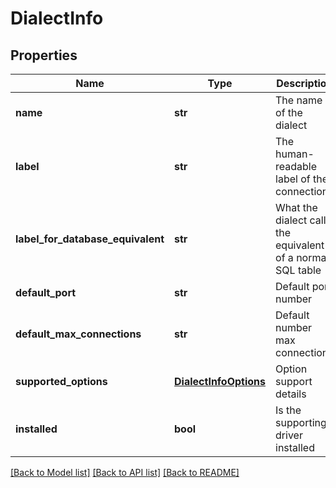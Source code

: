 # DialectInfo

## Properties
Name | Type | Description | Notes
------------ | ------------- | ------------- | -------------
**name** | **str** | The name of the dialect | [optional] 
**label** | **str** | The human-readable label of the connection | [optional] 
**label_for_database_equivalent** | **str** | What the dialect calls the equivalent of a normal SQL table | [optional] 
**default_port** | **str** | Default port number | [optional] 
**default_max_connections** | **str** | Default number max connections | [optional] 
**supported_options** | [**DialectInfoOptions**](DialectInfoOptions.md) | Option support details | [optional] 
**installed** | **bool** | Is the supporting driver installed | [optional] 

[[Back to Model list]](../README.md#documentation-for-models) [[Back to API list]](../README.md#documentation-for-api-endpoints) [[Back to README]](../README.md)


